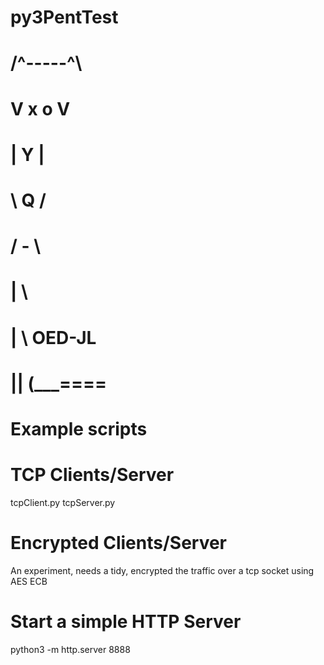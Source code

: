 # py3PentTest

# 
# /^-----^\
# V  x o  V
#  |  Y  |
#   \ Q /
#   / - \
#   |    \
#   |     \  OED-JL
#   || (___\====

#  Example scripts

# TCP Clients/Server
tcpClient.py
tcpServer.py

# Encrypted Clients/Server

An experiment, needs a tidy, encrypted the traffic over a tcp socket using AES ECB



# Start a simple HTTP Server
python3 -m http.server 8888

